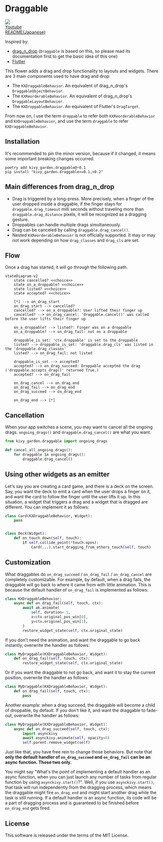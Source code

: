 # Draggable

![](http://img.youtube.com/vi/CjiRZjiSqgA/0.jpg)  
[Youtube][youtube]  
[README(Japanese)](README_jp.md)  

Inspired by:

* [drag_n_drop][drag_n_drop] (`Draggable` is based on this, so please read its documentation first to get the basic idea of this one)
* [Flutter][flutter]

This flower adds a drag and drop functionality to layouts and widgets. There are 3
main components used to have drag and drop:

- The `KXDraggableBehavior`. An equivalent of drag_n_drop's
  `DraggableObjectBehavior`.
- The `KXReorderableBehavior`. An equivalent of drag_n_drop's
  `DraggableLayoutBehavior`.
- The `KXDroppableBehavior`. An equivalent of Flutter's `DragTarget`.

From now on, I use the term `droppable` to refer both `KXReorderableBehavior` and `KXDroppableBehavior`, and use the term `draggable` to refer `KXDraggableBehavior`.

## Installation

It's recommended to pin the minor version, because if it changed, it means some important breaking changes occurred.

```
poetry add kivy_garden.draggable@~0.1
pip install "kivy_garden.draggable>=0.1,<0.2"
```

## Main differences from drag_n_drop

- Drag is triggered by a long-press. More precisely, when a finger of the user
  dropped inside a draggable, if the finger stays for `draggable.drag_timeout`
  milli seconds without traveling more than `draggable.drag_distance` pixels, it will
  be recognized as a dragging gesture.
- Droppables can handle multiple drags simultaneously.
- Drag can be canceled by calling `draggable.drag_cancel()`.
- Nested `KXReorderableBehavior` is not officially supported. It may or may
  not work depending on how `drag_classes` and `drag_cls` are set.

## Flow

Once a drag has started, it will go through the following path.

```mermaid
stateDiagram-v2
    state cancelled? <<choice>>
    state on_a_droppable? <<choice>>
    state listed? <<choice>>
    state accepted? <<choice>>

    [*] --> on_drag_start
    on_drag_start --> cancelled?
    cancelled? --> on_a_droppable?: User lifted their finger up
    cancelled? --> on_drag_cancel: 'draggable.cancel()' was called before the user lifts their finger up

    on_a_droppable? --> listed?: Finger was on a droppable
    on_a_droppable? --> on_drag_fail: not on a droppable

    droppable_is_set: 'ctx.droppable' is set to the droppable
    listed? --> droppable_is_set: 'draggable.drag_cls' was listed in the 'droppable.drag_classes'
    listed? --> on_drag_fail: not listed

    droppable_is_set --> accepted?
    accepted? --> on_drag_succeed: Droppable accepted the drag ('droppable.accepts_drag()' returned True.)
    accepted? --> on_drag_fail

    on_drag_cancel --> on_drag_end
    on_drag_fail --> on_drag_end
    on_drag_succeed --> on_drag_end

    on_drag_end --> [*]
```

## Cancellation

When your app switches a scene, you may want to cancel all the ongoing drags.
`ongoing_drags()` and `draggable.drag_cancel()` are what you want.

```python
from kivy_garden.draggable import ongoing_drags

def cancel_all_ongoing_drags():
    for draggable in ongoing_drags():
        draggable.drag_cancel()
```

## Using other widgets as an emitter

Let's say you are creating a card game, and there is a deck on the screen.
Say, you want the deck to emit a card when the user drops a finger on it,
and want the card to follow the finger until the user lifts it up.
In this situation, a widget that triggers a drag and a widget that is dragged are different.
You can implement it as follows:

```python
class Card(KXDraggableBehavior, Widget):
    pass


class Deck(Widget):
    def on_touch_down(self, touch):
        if self.collide_point(*touch.opos):
            Card(...).start_dragging_from_others_touch(self, touch)
```

## Customization

What draggables do `on_drag_succeed` / `on_drag_fail` / `on_drag_cancel` are completely customizable.
For example, by default, when a drag fails, the draggable will go back to where it came from with little animation.
This is because the default handler of `on_drag_fail` is implemented as follows:

```python
class KXDraggableBehavior:
    async def on_drag_fail(self, touch, ctx):
        await ak.animate(
            self, duration=.1,
            x=ctx.original_pos_win[0],
            y=ctx.original_pos_win[1],
        )
        restore_widget_state(self, ctx.original_state)
```

If you don't need the animation, and want the draggable to go back instantly, overwrite the handler as follows:

```python
class MyDraggable(KXDraggableBehavior, Widget):
    def on_drag_fail(self, touch, ctx):
        restore_widget_state(self, ctx.original_state)
```

Or if you want the draggable to not go back, and want it to stay the current position, overwrite the handler as follows:

```python
class MyDraggable(KXDraggableBehavior, Widget):
    def on_drag_fail(self, touch, ctx):
        pass
```

Another example: when a drag succeed, the draggable will become a child of droppable, by default.
If you don't like it, and want the draggable to fade-out,
overwrite the handler as follows:

```python
class MyDraggable(KXDraggableBehavior, Widget):
    async def on_drag_succeed(self, touch, ctx):
        import asynckivy
        await asynckivy.animate(self, opacity=0)
        self.parent.remove_widget(self)
```

Just like that, you have free rein to change those behaviors.
But note that **only the default handler of `on_drag_succeed` and `on_drag_fail`
can be an async function. Those two only.**

You might say "What's the point of implementing a default handler as an async function,
when you can just launch any number of tasks from regular function by using ``asynckivy.start()``?".
Well, if you use ``asynckivy.start()``, that task will run independently from the dragging process,
which means the draggable might fire ``on_drag_end`` and might start another drag while the task is still running.
If a default handler is an async function,
its code will be a part of dragging process and is guaranteed to be finished before ``on_drag_end`` gets fired.

## License

This software is released under the terms of the MIT License.

[drag_n_drop]:https://github.com/kivy-garden/drag_n_drop
[flutter]:https://api.flutter.dev/flutter/widgets/Draggable-class.html
[youtube]:https://www.youtube.com/playlist?list=PLNdhqAjzeEGiepWKfP43Dh7IWqn3cQtpQ
